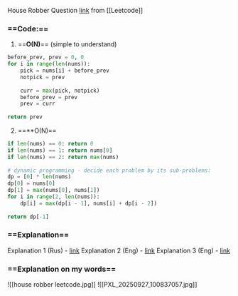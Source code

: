 House Robber Question [link](https://leetcode.com/problems/house-robber/) from [[Leetcode]]

### ==**Code:**==

1) ==**O(N)**== (simple to understand)
```python
before_prev, prev = 0, 0  
for i in range(len(nums)):  
    pick = nums[i] + before_prev  
    notpick = prev  
  
    curr = max(pick, notpick)  
    before_prev = prev  
    prev = curr  
  
return prev
```

2)  ==**O(N)==
```python
if len(nums) == 0: return 0  
if len(nums) == 1: return nums[0]  
if len(nums) == 2: return max(nums)  
  
# dynamic programming - decide each problem by its sub-problems:  
dp = [0] * len(nums)  
dp[0] = nums[0]  
dp[1] = max(nums[0], nums[1])  
for i in range(2, len(nums)):  
    dp[i] = max(dp[i - 1], nums[i] + dp[i - 2])  
  
return dp[-1]
```

### ==**Explanation**==

Explanation 1 (Rus) - [link](https://www.youtube.com/watch?v=br-LlFfhHbQ)
Explanation 2 (Eng) - [link](https://www.youtube.com/watch?v=kIII1uT6F8Y)
Explanation 3 (Eng) - [link](https://www.youtube.com/watch?v=73r3KWiEvyk)

### ==Explanation on my words==

![[house robber leetcode.jpg]] 
![[PXL_20250927_100837057.jpg]]

